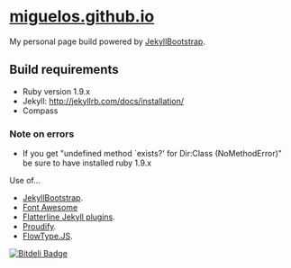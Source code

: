# [miguelos.github.io](https://github.com/Miguelos/miguelos.github.io)

My personal page build powered by [JekyllBootstrap](https://github.com/plusjade/jekyll-bootstrap).

## Build requirements

* Ruby version 1.9.x
* Jekyll: http://jekyllrb.com/docs/installation/
* Compass

### Note on errors
* If you get "undefined method `exists?' for Dir:Class (NoMethodError)" be sure to have installed ruby 1.9.x


Use of...
* [JekyllBootstrap](https://github.com/plusjade/jekyll-bootstrap).
* [Font Awesome](https://github.com/FortAwesome/Font-Awesome/)
* [Flatterline Jekyll plugins](https://github.com/flatterline/jekyll-plugins).
* [Proudify](https://github.com/icebreaker/proudify).
* [FlowType.JS](https://github.com/simplefocus/FlowType.JS).


[![Bitdeli Badge](https://d2weczhvl823v0.cloudfront.net/Miguelos/miguelos.github.io/trend.png)](https://bitdeli.com/free "Bitdeli Badge")
